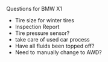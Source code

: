 Questions for BMW X1
* Tire size for winter tires
* Inspection Report
* Tire pressure sensor?
* take care of used car process
* Have all fluids been topped off?
* Need to manually change to AWD?
